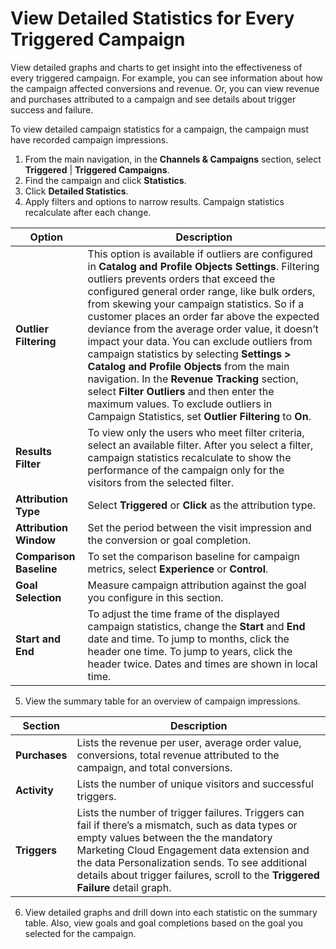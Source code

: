 

# View Detailed Statistics for Every Triggered Campaign

View detailed graphs and charts to get insight into the effectiveness of every
triggered campaign. For example, you can see information about how the
campaign affected conversions and revenue. Or, you can view revenue and
purchases attributed to a campaign and see details about trigger success and
failure.

To view detailed campaign statistics for a campaign, the campaign must have
recorded campaign impressions.

  1. From the main navigation, in the **Channels & Campaigns** section, select **Triggered** | **Triggered Campaigns**.
  2. Find the campaign and click **Statistics**.
  3. Click **Detailed Statistics**.
  4. Apply filters and options to narrow results. Campaign statistics recalculate after each change.

Option | Description  
---|---  
**Outlier Filtering** | This option is available if outliers are configured in **Catalog and Profile Objects Settings**. Filtering outliers prevents orders that exceed the configured general order range, like bulk orders, from skewing your campaign statistics. So if a customer places an order far above the expected deviance from the average order value, it doesn’t impact your data. You can exclude outliers from campaign statistics by selecting **Settings > Catalog and Profile Objects** from the main navigation. In the **Revenue Tracking** section, select **Filter Outliers** and then enter the maximum values. To exclude outliers in Campaign Statistics, set **Outlier Filtering** to **On**.  
**Results Filter** | To view only the users who meet filter criteria, select an available filter. After you select a filter, campaign statistics recalculate to show the performance of the campaign only for the visitors from the selected filter.  
**Attribution Type** | Select **Triggered** or **Click** as the attribution type.  
**Attribution Window** | Set the period between the visit impression and the conversion or goal completion.  
**Comparison Baseline** | To set the comparison baseline for campaign metrics, select **Experience** or **Control**.  
**Goal Selection** | Measure campaign attribution against the goal you configure in this section.  
**Start and End** | To adjust the time frame of the displayed campaign statistics, change the **Start** and **End** date and time. To jump to months, click the header one time. To jump to years, click the header twice. Dates and times are shown in local time.  
  
  5. View the summary table for an overview of campaign impressions.

Section | Description  
---|---  
**Purchases** | Lists the revenue per user, average order value, conversions, total revenue attributed to the campaign, and total conversions.  
**Activity** | Lists the number of unique visitors and successful triggers.  
**Triggers** | Lists the number of trigger failures. Triggers can fail if there’s a mismatch, such as data types or empty values between the the mandatory Marketing Cloud Engagement data extension and the data Personalization sends. To see additional details about trigger failures, scroll to the **Triggered Failure** detail graph.  
  
  6. View detailed graphs and drill down into each statistic on the summary table. Also, view goals and goal completions based on the goal you selected for the campaign.

